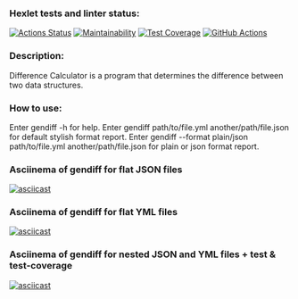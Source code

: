 ### Hexlet tests and linter status:
[![Actions Status](https://github.com/jenka-ej/frontend-project-46/workflows/hexlet-check/badge.svg)](https://github.com/jenka-ej/frontend-project-46/actions)
[![Maintainability](https://api.codeclimate.com/v1/badges/1cf1d7b05b20379e0301/maintainability)](https://codeclimate.com/github/jenka-ej/frontend-project-46/maintainability)
[![Test Coverage](https://api.codeclimate.com/v1/badges/1cf1d7b05b20379e0301/test_coverage)](https://codeclimate.com/github/jenka-ej/frontend-project-46/test_coverage)
[![GitHub Actions](https://github.com/jenka-ej/frontend-project-46/actions/workflows/github-actions.yml/badge.svg)](https://github.com/jenka-ej/frontend-project-46/actions/workflows/github-actions.yml)

### Description:
Difference Calculator is a program that determines the difference between two data structures.

### How to use:
Enter gendiff -h for help. Enter gendiff path/to/file.yml another/path/file.json for default stylish format report. Enter gendiff --format plain/json path/to/file.yml another/path/file.json for plain or json format report.

### Asciinema of gendiff for flat JSON files
[![asciicast](https://asciinema.org/a/9FACSSpmL0Twmhmrgb3NLQvCW.svg)](https://asciinema.org/a/9FACSSpmL0Twmhmrgb3NLQvCW)

### Asciinema of gendiff for flat YML files
[![asciicast](https://asciinema.org/a/AX3KuqtTqapIwpGTD0rWhRaZd.svg)](https://asciinema.org/a/AX3KuqtTqapIwpGTD0rWhRaZd)

### Asciinema of gendiff for nested JSON and YML files + test & test-coverage
[![asciicast](https://asciinema.org/a/Pe6QypnLEmFWssNAjCOJN1iii.svg)](https://asciinema.org/a/Pe6QypnLEmFWssNAjCOJN1iii)
